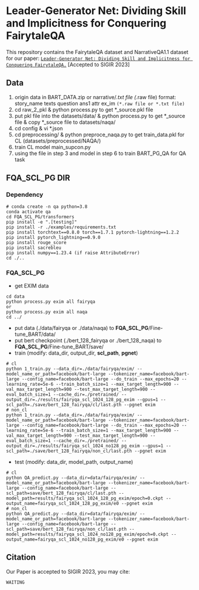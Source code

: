 # Leader-Generator Net: Dividing Skill and Implicitness for Conquering FairytaleQA

This repository contains the FairytaleQA dataset and NarrativeQA1.1 dataset for our paper: [```Leader-Generator Net: Dividing Skill and Implicitness for Conquering FairytaleQA.```]( ) [Accepted to SIGIR 2023]

## Data

1. origin data in BART_DATA.zip or narrative/*.txt file (*.raw file) format: story_name <SEP> texts <SEP> question <SEP> ans1 <SEP> attr <SEP> ex_im
`(*.raw file or *.txt file)`
2. cd raw_2_pkl & python process.py to get *_source.pkl file
3. put pkl file into the datasets/data/ & python process.py to get *_source file & copy *_source file to datasets/naqa/
4. cd config & vi *.json
5. cd preprocessing/ & python preproce_naqa.py to get train_data.pkl for CL (datasets/preprocessed/NAQA/)
6. train CL model main_supcon.py
7. using the file in step 3 and model in step 6 to train BART_PG_QA for QA task


## FQA_SCL_PG DIR
### Dependency
```
# conda create -n qa python=3.8
conda activate qa
cd FQA_SCL_PG/transformers
pip install -e ".[testing]"
pip install -r ./examples/requirements.txt
pip install torchtext==0.8.0 torch==1.7.1 pytorch-lightning==1.2.2
pip install pytorch_lightning==0.9.0
pip install rouge_score
pip install sacrebleu
pip install numpy==1.23.4 (if raise AttributeError)
cd ./..
```

### FQA_SCL_PG
- get EXIM data
```
cd data
python process.py exim all fairyqa
or
python process.py exim all naqa
cd ../
```
- put data (./data/fairyqa or ./data/naqa) to **FQA_SCL_PG**/Fine-tune_BART/data/
- put bert checkpoint (./bert_128_fairyqa or ./bert_128_naqa) to **FQA_SCL_PG**/Fine-tune_BART/save/
- train (modify: data_dir, output_dir, **scl_path**, **pgnet**)
```
# cl
python 1_train.py --data_dir=./data/fairyqa/exim/ --model_name_or_path=facebook/bart-large --tokenizer_name=facebook/bart-large --config_name=facebook/bart-large --do_train --max_epochs=20 --learning_rate=5e-6 --train_batch_size=1 --max_target_length=900 --val_max_target_length=900 --test_max_target_length=900 --eval_batch_size=1 --cache_dir=./pretrained/ --output_dir=./results/fairyqa_scl_1024_128_pg_exim --gpus=1 --scl_path=./save/bert_128_fairyqa/cl/last.pth --pgnet exim
# non_cl
python 1_train.py --data_dir=./data/fairyqa/exim/ --model_name_or_path=facebook/bart-large --tokenizer_name=facebook/bart-large --config_name=facebook/bart-large --do_train --max_epochs=20 --learning_rate=5e-6 --train_batch_size=1 --max_target_length=900 --val_max_target_length=900 --test_max_target_length=900 --eval_batch_size=1 --cache_dir=./pretrained/ --output_dir=./results/fairyqa_scl_1024_no128_pg_exim --gpus=1 --scl_path=./save/bert_128_fairyqa/non_cl/last.pth --pgnet exim
```
- test (modify: data_dir, model_path, output_name)
```
# cl
python QA_predict.py --data_dir=data/fairyqa/exim/ --model_name_or_path=facebook/bart-large --tokenizer_name=facebook/bart-large --config_name=facebook/bart-large --scl_path=save/bert_128_fairyqa/cl/last.pth --model_path=results/fairyqa_scl_1024_128_pg_exim/epoch=0.ckpt --output_name=fairyqa_scl_1024_128_pg_exim/e0 --pgnet exim
# non_cl
python QA_predict.py --data_dir=data/fairyqa/exim/ --model_name_or_path=facebook/bart-large --tokenizer_name=facebook/bart-large --config_name=facebook/bart-large --scl_path=save/bert_128_fairyqa/non_cl/last.pth --model_path=results/fairyqa_scl_1024_no128_pg_exim/epoch=0.ckpt --output_name=fairyqa_scl_1024_no128_pg_exim/e0 --pgnet exim
```

## Citation
Our Paper is accepted to SIGIR 2023, you may cite:
```
WAITING
```
